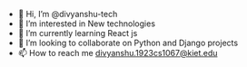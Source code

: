 - 👋 Hi, I’m @divyanshu-tech
- 👀 I’m interested in New technologies
- 🌱 I’m currently learning React js
- 💞️ I’m looking to collaborate on Python and Django projects
- 📫 How to reach me divyanshu.1923cs1067@kiet.edu

<!---
divyanshu-tech/divyanshu-tech is a ✨ special ✨ repository because its `README.md` (this file) appears on your GitHub profile.
You can click the Preview link to take a look at your changes.
--->
